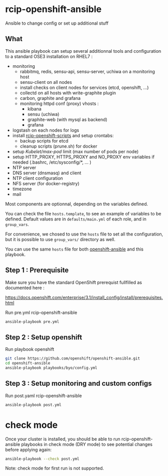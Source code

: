# rcip-openshift-ansible
Ansible to change config or set up additional stuff

## What
This ansible playbook can setup several additionnal tools and configuration to a standard OSE3 installation on RHEL7 :

* monitoring
  * rabbitmq, redis, sensu-api, sensu-server, uchiwa on a monitoring host
  * sensu-client on all nodes
  * install checks on client nodes for services (etcd, openshift, ...)
  * collectd on all hosts with write-graphite plugin
  * carbon, graphite and grafana
  * monitoring httpd conf (proxy) vhosts :
    * kibana
    * sensu (uchiwa)
    * graphite-web (with mysql as backend)
    * grafana
* logstash on each nodes for logs
* install [rcip-openshift-scripts](https://github.com/redhat-cip/rcip-openshift-scripts) and setup crontabs:
  * backup scripts for etcd
  * cleanup scripts (prune.sh) for docker
* setup *Kubelet/max-pod* limit (max number of pods per node)
* setup HTTP\_PROXY, HTTPS\_PROXY and NO\_PROXY env variables if needed (.bashrc, /etc/sysconfig/*, ... )
* NTP server
* DNS server (dnsmasq) and client
* NTP client configuration
* NFS server (for docker-registry)
* timezone
* mail

Most components are optionnal, depending on the variables defined.

You can check the file <code>hosts.template</code>, to see an example of variables to be defined. Default values are in <code>defaults/main.yml</code> of each role, and in <code>group_vars</code>.

For convenience, we chosed to use the <code>hosts</code> file to set all the configuration, but it is possible to use <code>group_vars/</code> directory as well.

You can use the same <code>hosts</code> file for both [openshift-ansible](https://github.com/openshift/openshift-ansible) and this playbook.

## Step 1 : Prerequisite

Make sure you have the standard OpenShift prerequist fullfilled as documented here :

https://docs.openshift.com/enterprise/3.1/install_config/install/prerequisites.html

Run pre.yml rcip-openshift-ansible 

```bash
ansible-playbook pre.yml
```


## Step 2 : Setup openshift

Run playbook openshift

```bash
git clone https://github.com/openshift/openshift-ansible.git
cd openshift-ansible
ansible-playbook playbooks/byo/config.yml
```

## Step 3 : Setup monitoring and custom configs

Run post.yaml rcip-openshift-ansible

```bash
ansible-playbook post.yml
```

# check mode
Once your cluster is installed, you should be able to run rcip-openshift-ansible playbooks in check mode (DRY mode) to see potential changes before applying again:

```bash
ansible-playbook --check post.yml
```

Note: check mode for first run is not supported.
